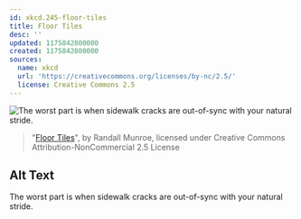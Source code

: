 ```yaml
---
id: xkcd.245-floor-tiles
title: Floor Tiles
desc: ''
updated: 1175842800000
created: 1175842800000
sources:
  name: xkcd
  url: 'https://creativecommons.org/licenses/by-nc/2.5/'
  license: Creative Commons 2.5
---
```

![The worst part is when sidewalk cracks are out-of-sync with your natural stride.](https://imgs.xkcd.com/comics/floor_tiles.png)
> "[Floor Tiles](https://xkcd.com/245/)", by Randall Munroe, licensed under Creative Commons Attribution-NonCommercial 2.5 License

## Alt Text
The worst part is when sidewalk cracks are out-of-sync with your natural stride.

